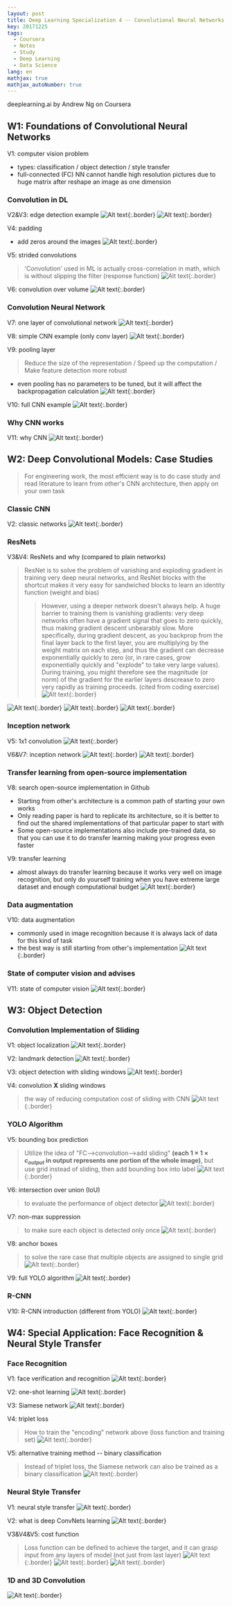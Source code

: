 ```yaml
---
layout: post
title: Deep Learning Specialization 4 -- Convolutional Neural Networks
key: 20171225
tags:
  - Coursera
  - Notes
  - Study
  - Deep Learning
  - Data Science
lang: en
mathjax: true
mathjax_autoNumber: true
---
```


deeplearning.ai by Andrew Ng on Coursera

## W1: Foundations of Convolutional Neural Networks

V1: computer vision problem
- types: classification / object detection / style transfer
- full-connected (FC) NN cannot handle high resolution pictures due to huge matrix after reshape an image as one dimension

### Convolution in DL
V2&V3: edge detection example
![Alt text](https://github.com/YestinYang/YestinYang.github.io/raw/master/screenshots/2017-12-25_1512824960357.png){:.border}
![Alt text](https://github.com/YestinYang/YestinYang.github.io/raw/master/screenshots/2017-12-25_1512827143831.png){:.border}

V4: padding
- add zeros around the images
![Alt text](https://github.com/YestinYang/YestinYang.github.io/raw/master/screenshots/2017-12-25_1512830120566.png){:.border}

V5: strided convolutions
> 'Convolution' used in ML is actually cross-correlation in math, which is without slipping the filter (response function)
![Alt text](https://github.com/YestinYang/YestinYang.github.io/raw/master/screenshots/2017-12-25_1512964015025.png){:.border}

V6: convolution over volume
![Alt text](https://github.com/YestinYang/YestinYang.github.io/raw/master/screenshots/2017-12-25_1512978375479.png){:.border}

### Convolution Neural Network
V7: one layer of convolutional network
![Alt text](https://github.com/YestinYang/YestinYang.github.io/raw/master/screenshots/2017-12-25_1512981133427.png){:.border}

V8: simple CNN example (only conv layer)
![Alt text](https://github.com/YestinYang/YestinYang.github.io/raw/master/screenshots/2017-12-25_1512986349571.png){:.border}

V9: pooling layer
> Reduce the size of the representation / Speed up the computation / Make feature detection more robust

- even pooling has no parameters to be tuned, but it will affect the backpropagation calculation 
![Alt text](https://github.com/YestinYang/YestinYang.github.io/raw/master/screenshots/2017-12-25_1513065304077.png){:.border}

V10: full CNN example
![Alt text](https://github.com/YestinYang/YestinYang.github.io/raw/master/screenshots/2017-12-25_1513066496574.png){:.border}

### Why CNN works
V11: why CNN
![Alt text](https://github.com/YestinYang/YestinYang.github.io/raw/master/screenshots/2017-12-25_1513067682808.png){:.border}


## W2: Deep Convolutional Models: Case Studies

> For engineering work, the most efficient way is to do case study and read literature to learn from other's CNN architecture, then apply on your own task

### Classic CNN
V2: classic networks
![Alt text](https://github.com/YestinYang/YestinYang.github.io/raw/master/screenshots/2017-12-25_1513251533159.png){:.border}

### ResNets
V3&V4: ResNets and why (compared to plain networks)
> ResNet is to solve the problem of vanishing and exploding gradient in training very deep neural networks, and ResNet blocks with the shortcut makes it very easy for sandwiched blocks to learn an identity function (weight and bias)
>> However, using a deeper network doesn't always help. A huge barrier to training them is vanishing gradients: very deep networks often have a gradient signal that goes to zero quickly, thus making gradient descent unbearably slow. More specifically, during gradient descent, as you backprop from the final layer back to the first layer, you are multiplying by the weight matrix on each step, and thus the gradient can decrease exponentially quickly to zero (or, in rare cases, grow exponentially quickly and "explode" to take very large values).
>> During training, you might therefore see the magnitude (or norm) of the gradient for the earlier layers descrease to zero very rapidly as training proceeds. (cited from coding exercise)![Alt text](https://github.com/YestinYang/YestinYang.github.io/raw/master/screenshots/2017-12-25_1513412417635.png){:.border}

![Alt text](https://github.com/YestinYang/YestinYang.github.io/raw/master/screenshots/2017-12-25_1513254479327.png){:.border}
![Alt text](https://github.com/YestinYang/YestinYang.github.io/raw/master/screenshots/2017-12-25_1513254643613.png){:.border}
![Alt text](https://github.com/YestinYang/YestinYang.github.io/raw/master/screenshots/2017-12-25_1513494273499.png){:.border}

### Inception network
V5: 1x1 convolution
![Alt text](https://github.com/YestinYang/YestinYang.github.io/raw/master/screenshots/2017-12-25_1513298890863.png){:.border}

V6&V7: inception network
![Alt text](https://github.com/YestinYang/YestinYang.github.io/raw/master/screenshots/2017-12-25_1513301168940.png){:.border}
![Alt text](https://github.com/YestinYang/YestinYang.github.io/raw/master/screenshots/2017-12-25_1513303024777.png){:.border}

### Transfer learning from open-source implementation
V8: search open-source implementation in Github
- Starting from other's architecture is a common path of starting your own works
- Only reading paper is hard to replicate its architecture, so it is better to find out the shared implementations of that particular paper to start with
- Some open-source implementations also include pre-trained data, so that you can use it to do transfer learning making your progress even faster

V9: transfer learning
- almost always do transfer learning because it works very well on image recognition, but only do yourself training when you have extreme large dataset and enough computational budget
![Alt text](https://github.com/YestinYang/YestinYang.github.io/raw/master/screenshots/2017-12-25_1513384859223.png){:.border}

### Data augmentation
 V10: data augmentation
 - commonly used in image recognition because it is always lack of data for this kind of task
 - the best way is still starting from other's implementation
![Alt text](https://github.com/YestinYang/YestinYang.github.io/raw/master/screenshots/2017-12-25_1513386418113.png){:.border}

### State of computer vision and advises
V11: state of computer vision
![Alt text](https://github.com/YestinYang/YestinYang.github.io/raw/master/screenshots/2017-12-25_1513391646039.png){:.border}

## W3: Object Detection

### Convolution Implementation of Sliding
V1: object localization
![Alt text](https://github.com/YestinYang/YestinYang.github.io/raw/master/screenshots/2017-12-25_1513498611409.png){:.border}

V2: landmark detection
![Alt text](https://github.com/YestinYang/YestinYang.github.io/raw/master/screenshots/2017-12-25_1513519065133.png){:.border}

V3: object detection with sliding windows
![Alt text](https://github.com/YestinYang/YestinYang.github.io/raw/master/screenshots/2017-12-25_1513520975835.png){:.border}

V4: convolution **X** sliding windows
> the way of reducing computation cost of sliding with CNN
![Alt text](https://github.com/YestinYang/YestinYang.github.io/raw/master/screenshots/2017-12-25_1513561804499.png){:.border}

### YOLO Algorithm
V5: bounding box prediction
> Utilize the idea of "FC-->convolution-->add sliding" **(each $1\times1\times c_{output}$ in output represents one portion of the whole image)**, but use grid instead of sliding, then add bounding box into label
![Alt text](https://github.com/YestinYang/YestinYang.github.io/raw/master/screenshots/2017-12-25_1513562739330.png){:.border}

V6: intersection over union (IoU)
> to evaluate the performance of object detector
![Alt text](https://github.com/YestinYang/YestinYang.github.io/raw/master/screenshots/2017-12-25_1513602640782.png){:.border}

V7: non-max suppression
> to make sure each object is detected only once
![Alt text](https://github.com/YestinYang/YestinYang.github.io/raw/master/screenshots/2017-12-25_1513603998952.png){:.border}

V8: anchor boxes
> to solve the rare case that multiple objects are assigned to single grid
![Alt text](https://github.com/YestinYang/YestinYang.github.io/raw/master/screenshots/2017-12-25_1513692580507.png){:.border}

V9: full YOLO algorithm
![Alt text](https://github.com/YestinYang/YestinYang.github.io/raw/master/screenshots/2017-12-25_1513753509545.png){:.border}

### R-CNN
V10: R-CNN introduction (different from YOLO)
![Alt text](https://github.com/YestinYang/YestinYang.github.io/raw/master/screenshots/2017-12-25_1513732294465.png){:.border}

## W4: Special Application: Face Recognition & Neural Style Transfer

### Face Recognition
V1: face verification and recognition
![Alt text](https://github.com/YestinYang/YestinYang.github.io/raw/master/screenshots/2017-12-25_1514012685899.png){:.border}

V2: one-shot learning
![Alt text](https://github.com/YestinYang/YestinYang.github.io/raw/master/screenshots/2017-12-25_1514013447708.png){:.border}

V3: Siamese network
![Alt text](https://github.com/YestinYang/YestinYang.github.io/raw/master/screenshots/2017-12-25_1514014207759.png){:.border}

V4: triplet loss
> How to train the "encoding" network above (loss function and training set)
![Alt text](https://github.com/YestinYang/YestinYang.github.io/raw/master/screenshots/2017-12-25_1514036954861.png){:.border}

V5: alternative training method -- binary classification
> Instead of triplet loss, the Siamese network can also be trained as a binary classification
![Alt text](https://github.com/YestinYang/YestinYang.github.io/raw/master/screenshots/2017-12-25_1514039482662.png){:.border}

### Neural Style Transfer

V1: neural style transfer
![Alt text](https://github.com/YestinYang/YestinYang.github.io/raw/master/screenshots/2017-12-25_1514122432163.png){:.border}

V2: what is deep ConvNets learning
![Alt text](https://github.com/YestinYang/YestinYang.github.io/raw/master/screenshots/2017-12-25_1514123004640.png){:.border}

V3&V4&V5: cost function
> Loss function can be defined to achieve the target, and it can grasp input from any layers of model (not just from last layer)
![Alt text](https://github.com/YestinYang/YestinYang.github.io/raw/master/screenshots/2017-12-25_1514187490941.png){:.border}
![Alt text](https://github.com/YestinYang/YestinYang.github.io/raw/master/screenshots/2017-12-25_1514184684350.png){:.border}
![Alt text](https://github.com/YestinYang/YestinYang.github.io/raw/master/screenshots/2017-12-25_1514185566075.png){:.border}

### 1D and 3D Convolution
![Alt text](https://github.com/YestinYang/YestinYang.github.io/raw/master/screenshots/2017-12-25_1514186727566.png){:.border}
